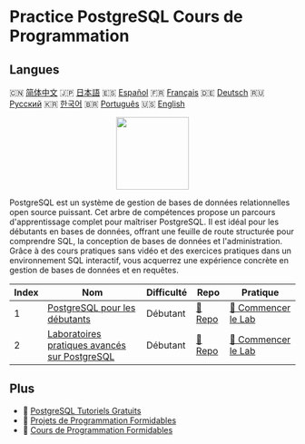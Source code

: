 # Practice PostgreSQL Cours de Programmation

## Langues

🇨🇳 [简体中文](README_zh.md) 🇯🇵 [日本語](README_ja.md) 🇪🇸 [Español](README_es.md) 🇫🇷 [Français](README_fr.md) 🇩🇪 [Deutsch](README_de.md) 🇷🇺 [Русский](README_ru.md) 🇰🇷 [한국어](README_ko.md) 🇧🇷 [Português](README_pt.md) 🇺🇸 [English](README.md) 

<div align="center">
<img width="128px" src="https://file.labex.io/path/9xEeZgWSNpHA.png">
</div>

PostgreSQL est un système de gestion de bases de données relationnelles open source puissant. Cet arbre de compétences propose un parcours d'apprentissage complet pour maîtriser PostgreSQL. Il est idéal pour les débutants en bases de données, offrant une feuille de route structurée pour comprendre SQL, la conception de bases de données et l'administration. Grâce à des cours pratiques sans vidéo et des exercices pratiques dans un environnement SQL interactif, vous acquerrez une expérience concrète en gestion de bases de données et en requêtes.

|   Index | Nom                                                                                                             | Difficulté   | Repo                                                                        | Pratique                                                                              |
|---------|-----------------------------------------------------------------------------------------------------------------|--------------|-----------------------------------------------------------------------------|---------------------------------------------------------------------------------------|
|       1 | [PostgreSQL pour les débutants](https://labex.io/fr/courses/postgresql-for-beginners)                           | Débutant     | [🔗 Repo](https://github.com/labex-labs/postgresql-for-beginners)           | [🚀 Commencer le Lab](https://labex.io/fr/courses/postgresql-for-beginners)           |
|       2 | [Laboratoires pratiques avancés sur PostgreSQL](https://labex.io/fr/courses/advanced-postgresql-practical-labs) | Débutant     | [🔗 Repo](https://github.com/labex-labs/advanced-postgresql-practical-labs) | [🚀 Commencer le Lab](https://labex.io/fr/courses/advanced-postgresql-practical-labs) |

## Plus

- 🔗 [PostgreSQL Tutoriels Gratuits](https://github.com/labex-labs/postgresql-free-tutorials)
- 🔗 [Projets de Programmation Formidables](https://github.com/labex-labs/awesome-programming-projects)
- 🔗 [Cours de Programmation Formidables](https://github.com/labex-labs/awesome-programming-courses)

